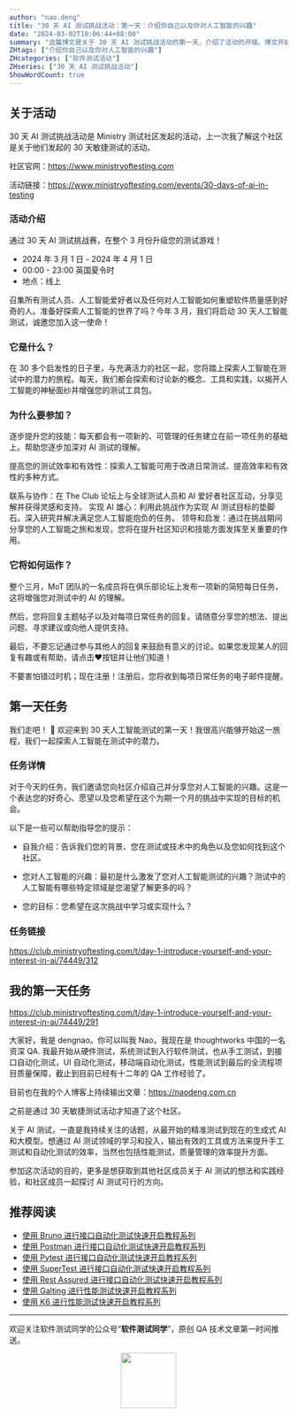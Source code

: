 ```yaml
---
author: "nao.deng"
title: "30 天 AI 测试挑战活动：第一天：介绍你自己以及你对人工智能的兴趣"
date: "2024-03-02T10:06:44+08:00"
summary: "这篇博文是关于 30 天 AI 测试挑战活动的第一天，介绍了活动的开端。博文开始于挑战的第一天，探讨了参与者自我介绍和对人工智能的兴趣。文章或许包括了作者的背景、工作经验以及对 AI 测试的期望。这个系列挑战活动有望为读者提供一个深入了解 AI 测试并不断学习的机会，也可能包含了一些鼓励和动力，鼓励读者积极参与整个挑战。"
ZHtags: ["介绍你自己以及你对人工智能的兴趣"]
ZHcategories: ["软件测试活动"]
ZHseries: ["30 天 AI 测试挑战活动"]
ShowWordCount: true
---
```



## 关于活动

30 天 AI 测试挑战活动是 Ministry 测试社区发起的活动，上一次我了解这个社区是关于他们发起的 30 天敏捷测试的活动。

社区官网：<https://www.ministryoftesting.com>

活动链接：<https://www.ministryoftesting.com/events/30-days-of-ai-in-testing>

### 活动介绍

通过 30 天 AI 测试挑战赛，在整个 3 月份升级您的测试游戏！

- 2024 年 3 月 1 日 - 2024 年 4 月 1 日
- 00:00 - 23:00 英国夏令时
- 地点：线上

召集所有测试人员、人工智能爱好者以及任何对人工智能如何重塑软件质量感到好奇的人。准备好探索人工智能的世界了吗？今年 3 月，我们将启动 30 天人工智能测试，诚邀您加入这一使命！

### 它是什么？

在 30 多个启发性的日子里，与充满活力的社区一起，您将踏上探索人工智能在测试中的潜力的旅程。每天，我们都会探索和讨论新的概念、工具和实践，以揭开人工智能的神秘面纱并增强您的测试工具包。

### 为什么要参加？

逐步提升您的技能：每天都会有一项新的、可管理的任务建立在前一项任务的基础上。帮助您逐步加深对 AI 测试的理解。

提高您的测试效率和有效性：探索人工智能可用于改进日常测试、提高效率和有效性的多种方式。

联系与协作：在 The Club 论坛上与全球测试人员和 AI 爱好者社区互动，分享见解并获得灵感和支持。
实现 AI 雄心：利用此挑战作为实现 AI 测试目标的垫脚石。深入研究并解决满足您人工智能抱负的任务。
领导和启发：通过在挑战期间分享您的人工智能之旅和发现，您将在提升社区知识和技能方面发挥至关重要的作用。

### 它将如何运作？

整个三月，MoT 团队的一名成员将在俱乐部论坛上发布一项新的简短每日任务，这将增强您对测试中的 AI 的理解。

然后，您将回复主题帖子以及对每项日常任务的回复。请随意分享您的想法、提出问题、寻求建议或向他人提供支持。

最后，不要忘记通过参与其他人的回复来鼓励有意义的讨论。如果您发现某人的回复有趣或有帮助，请点击❤️按钮并让他们知道！

不要害怕错过时机；现在注册！注册后，您将收到每项日常任务的电子邮件提醒。

## 第一天任务

我们走吧！ 🚀 欢迎来到 30 天人工智能测试的第一天！我很高兴能够开始这一旅程，我们一起探索人工智能在测试中的潜力。

### 任务详情

对于今天的任务，我们邀请您向社区介绍自己并分享您对人工智能的兴趣。这是一个表达您的好奇心、愿望以及您希望在这个为期一个月的挑战中实现的目标的机会。

以下是一些可以帮助指导您的提示：

- 自我介绍：告诉我们您的背景、您在测试或技术中的角色以及您如何找到这个社区。

- 您对人工智能的兴趣：最初是什么激发了您对人工智能测试的兴趣？测试中的人工智能有哪些特定领域是您渴望了解更多的吗？

- 您的目标：您希望在这次挑战中学习或实现什么？

### 任务链接

<https://club.ministryoftesting.com/t/day-1-introduce-yourself-and-your-interest-in-ai/74449/312>

## 我的第一天任务

<https://club.ministryoftesting.com/t/day-1-introduce-yourself-and-your-interest-in-ai/74449/291>

大家好，我是 dengnao。你可以叫我 Nao，我现在是 thoughtworks 中国的一名资深 QA.
我最开始从硬件测试，系统测试到入行软件测试，也从手工测试，到接口自动化测试，UI 自动化测试，移动端自动化测试，性能测试到最后的全流程项目质量保障，截止到目前已经有十二年的 QA 工作经验了。

目前也在我的个人博客上持续输出文章：<https://naodeng.com.cn>

之前是通过 30 天敏捷测试活动才知道了这个社区。

关于 AI 测试，一直是我持续关注的话题，从最开始的精准测试到现在的生成式 AI 和大模型。想通过 AI 测试领域的学习和投入，输出有效的工具或方法来提升手工测试和自动化测试的效率，当然也包括性能测试，质量管理的效率提升方面。

参加这次活动的目的，更多是想获取到其他社区成员关于 AI 测试的想法和实践经验，和社区成员一起探讨 AI 测试可行的方向。

## 推荐阅读

- [使用 Bruno 进行接口自动化测试快速开启教程系列](https://naodeng.com.cn/zh/zhcategories/bruno/)
- [使用 Postman 进行接口自动化测试快速开启教程系列](https://naodeng.tech/zh/zhseries/postman-%E6%8E%A5%E5%8F%A3%E8%87%AA%E5%8A%A8%E5%8C%96%E6%B5%8B%E8%AF%95%E6%95%99%E7%A8%8B/)
- [使用 Pytest 进行接口自动化测试快速开启教程系列](https://naodeng.tech/zh/zhseries/pytest-%E6%8E%A5%E5%8F%A3%E8%87%AA%E5%8A%A8%E5%8C%96%E6%B5%8B%E8%AF%95%E6%95%99%E7%A8%8B/)
- [使用 SuperTest 进行接口自动化测试快速开启教程系列](https://naodeng.tech/zh/zhseries/supertest-%E6%8E%A5%E5%8F%A3%E8%87%AA%E5%8A%A8%E5%8C%96%E6%B5%8B%E8%AF%95%E6%95%99%E7%A8%8B/)
- [使用 Rest Assured 进行接口自动化测试快速开启教程系列](https://naodeng.tech/zh/zhseries/rest-assured-%E6%8E%A5%E5%8F%A3%E8%87%AA%E5%8A%A8%E5%8C%96%E6%B5%8B%E8%AF%95%E6%95%99%E7%A8%8B/)
- [使用 Galting 进行性能测试快速开启教程系列](https://naodeng.tech/zh/zhseries/gatling-%E6%80%A7%E8%83%BD%E6%B5%8B%E8%AF%95%E6%95%99%E7%A8%8B/)
- [使用 K6 进行性能测试快速开启教程系列](https://naodeng.com.cn/zh/zhseries/k6-%E6%80%A7%E8%83%BD%E6%B5%8B%E8%AF%95%E6%95%99%E7%A8%8B/)


---
欢迎关注软件测试同学的公众号“**软件测试同学**”，原创 QA 技术文章第一时间推送。
<!-- markdownlint-disable MD045 -->
<!-- markdownlint-disable MD033 -->
<center>
  <img src="https://cdn.jsdelivr.net/gh/naodeng/blogimg@master/uPic/2023112015'QR Code for 公众号.jpg" style="width: 100px;">
</center>
<!-- markdownlint-disable MD033 -->
<!-- markdownlint-disable MD045 -->